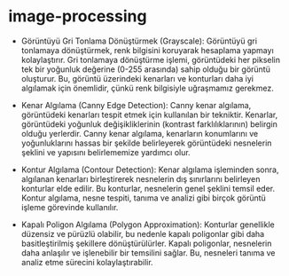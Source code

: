 # image-processing

* Görüntüyü Gri Tonlama Dönüştürmek (Grayscale): Görüntüyü gri tonlamaya dönüştürmek, renk bilgisini koruyarak hesaplama yapmayı kolaylaştırır. Gri tonlamaya dönüştürme işlemi, görüntüdeki her pikselin tek bir yoğunluk değerine (0-255 arasında) sahip olduğu bir görüntü oluşturur. Bu, görüntü üzerindeki kenarları ve konturları daha iyi algılamak için önemlidir, çünkü renk bilgisiyle uğraşmamız gerekmez.


* Kenar Algılama (Canny Edge Detection): Canny kenar algılama, görüntüdeki kenarları tespit etmek için kullanılan bir tekniktir. Kenarlar, görüntüdeki yoğunluk değişikliklerinin (kontrast farklılıklarının) belirgin olduğu yerlerdir. Canny kenar algılama, kenarların konumlarını ve yoğunluklarını hassas bir şekilde belirleyerek görüntüdeki nesnelerin şeklini ve yapısını belirlememize yardımcı olur.


* Kontur Algılama (Contour Detection): Kenar algılama işleminden sonra, algılanan kenarları birleştirerek nesnelerin dış sınırlarını belirleyen konturlar elde edilir. Bu konturlar, nesnelerin genel şeklini temsil eder. Kontur algılama, nesne tespiti, tanıma ve analizi gibi birçok görüntü işleme görevinde kullanılır.


* Kapalı Poligon Algılama (Polygon Approximation): Konturlar genellikle düzensiz ve pürüzlü olabilir, bu nedenle kapalı poligonlar gibi daha basitleştirilmiş şekillere dönüştürülürler. Kapalı poligonlar, nesnelerin daha anlaşılır ve işlenebilir bir temsilini sağlar. Bu, nesneleri tanıma ve analiz etme sürecini kolaylaştırabilir.
